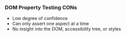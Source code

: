 ### DOM Property Testing CONs

- Low degree of confidence
- Can only assert one aspect at a time
- No insight into the DOM, accessibility tree, or styles
